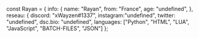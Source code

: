 
const Rayan = {
    info: {
        name: "Rayan",
        from: "France",
        age: "undefined",
    },
    reseau: {
        discord: "xWayzen#1337",
        instagram:"undefined",
        twitter: "undefined",
        dsc.bio: "undefined",
    languages: ["Python", "HTML", "LUA", "JavaScript", "BATCH-FILES", "JSON"]
};
